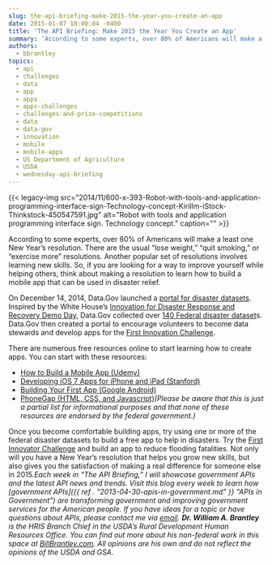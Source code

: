 ```yaml
---
slug: the-api-briefing-make-2015-the-year-you-create-an-app
date: 2015-01-07 10:00:04 -0400
title: 'The API Briefing: Make 2015 the Year You Create an App'
summary: 'According to some experts, over 80% of Americans will make a least one New Year’s resolution. There are the usual &ldquo;lose weight,&rdquo; &ldquo;quit smoking,&rdquo; or &ldquo;exercise more&rdquo; resolutions. Another popular set of resolutions involves learning new skills. So, if you are looking for a way to improve yourself while helping others, think about making a'
authors:
  - bbrantley
topics:
  - api
  - challenges
  - data
  - app
  - apps
  - apps-challenges
  - challenges-and-prize-competitions
  - data
  - data-gov
  - innovation
  - mobile
  - mobile-apps
  - US Department of Agriculture
  - USDA
  - wednesday-api-briefing
---
```


{{< legacy-img src="2014/11/600-x-393-Robot-with-tools-and-application-programming-interface-sign-Technology-concept-Kirillm-iStock-Thinkstock-450547591.jpg" alt="Robot with tools and application programming interface sign. Technology concept." caption="" >}} 

According to some experts, over 80% of Americans will make a least one New Year’s resolution. There are the usual “lose weight,” “quit smoking,” or “exercise more” resolutions. Another popular set of resolutions involves learning new skills. So, if you are looking for a way to improve yourself while helping others, think about making a resolution to learn how to build a mobile app that can be used in disaster relief.

On December 14, 2014, Data.Gov launched a <a href="http://www.data.gov/disasters/" target="_blank">portal for disaster datasets</a>. Inspired by the White House’s <a href="http://www.whitehouse.gov/blog/2014/08/04/more-1500-people-participate-white-house-innovation-disaster-response-and-recovery-d" target="_blank">Innovation for Disaster Response and Recovery Demo Day</a>, Data.Gov collected over <a href="http://catalog.data.gov/dataset?groups=disasters#topic=disasters_navigation" target="_blank">140 Federal disaster dataset</a>s. Data.Gov then created a portal to encourage volunteers to become data stewards and develop apps for the <a href="http://www.data.gov/disasters/get-involved/" target="_blank">First Innovation Challenge</a>.

There are numerous free resources online to start learning how to create apps. You can start with these resources:

  * <a href="https://www.udemy.com/how-to-build-a-mobile-app/" target="_blank">How to Build a Mobile App (Udemy)</a>
  * <a href="https://itunes.apple.com/us/course/developing-ios-7-apps-for/id733644550" target="_blank">Developing iOS 7 Apps for iPhone and iPad (Stanford)</a>
  * <a href="http://developer.android.com/training/basics/firstapp/index.html" target="_blank">Building Your First App (Google Android)</a>
  * <a href="http://phonegap.com/" target="_blank">PhoneGap (HTML, CSS, and Javascript)</a>_(Please be aware that this is just a partial list for informational purposes and that none of these resources are endorsed by the federal government.)_ 

Once you become comfortable building apps, try using one or more of the federal disaster datasets to build a free app to help in disasters. Try the <a href="http://www.data.gov/disasters/innovator-challenge/" target="_blank">First Innovator Challenge</a> and build an app to reduce flooding fatalities. Not only will you have a New Year’s resolution that helps you grow new skills, but also gives you the satisfaction of making a real difference for someone else in 2015._Each week in “The API Briefing,” I will showcase government APIs and the latest API news and trends. Visit this blog every week to learn how [government APIs]({{ ref . "2013-04-30-apis-in-government.md" }} "APIs in Government") are transforming government and improving government services for the American people. If you have ideas for a topic or have questions about APIs, please contact me via_ [_email_](mailto:bill.brantley@wdc.usda.gov)_._
_**Dr. William A. Brantley** is the HRIS Branch Chief in the USDA’s Rural Development Human Resources Office. You can find out more about his non-federal work in this space at_ [_BillBrantley.com_](http://billbrantley.com/)_. All opinions are his own and do not reflect the opinions of the USDA and GSA._